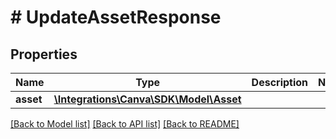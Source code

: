 # # UpdateAssetResponse

## Properties

Name | Type | Description | Notes
------------ | ------------- | ------------- | -------------
**asset** | [**\Integrations\Canva\SDK\Model\Asset**](Asset.md) |  |

[[Back to Model list]](../../README.md#models) [[Back to API list]](../../README.md#endpoints) [[Back to README]](../../README.md)
